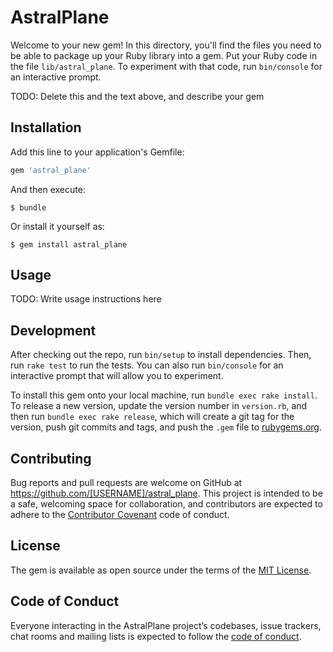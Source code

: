 # AstralPlane

Welcome to your new gem! In this directory, you'll find the files you need to be able to package up your Ruby library into a gem. Put your Ruby code in the file `lib/astral_plane`. To experiment with that code, run `bin/console` for an interactive prompt.

TODO: Delete this and the text above, and describe your gem

## Installation

Add this line to your application's Gemfile:

```ruby
gem 'astral_plane'
```

And then execute:

    $ bundle

Or install it yourself as:

    $ gem install astral_plane

## Usage

TODO: Write usage instructions here

## Development

After checking out the repo, run `bin/setup` to install dependencies. Then, run `rake test` to run the tests. You can also run `bin/console` for an interactive prompt that will allow you to experiment.

To install this gem onto your local machine, run `bundle exec rake install`. To release a new version, update the version number in `version.rb`, and then run `bundle exec rake release`, which will create a git tag for the version, push git commits and tags, and push the `.gem` file to [rubygems.org](https://rubygems.org).

## Contributing

Bug reports and pull requests are welcome on GitHub at https://github.com/[USERNAME]/astral_plane. This project is intended to be a safe, welcoming space for collaboration, and contributors are expected to adhere to the [Contributor Covenant](http://contributor-covenant.org) code of conduct.

## License

The gem is available as open source under the terms of the [MIT License](https://opensource.org/licenses/MIT).

## Code of Conduct

Everyone interacting in the AstralPlane project’s codebases, issue trackers, chat rooms and mailing lists is expected to follow the [code of conduct](https://github.com/[USERNAME]/astral_plane/blob/master/CODE_OF_CONDUCT.md).
